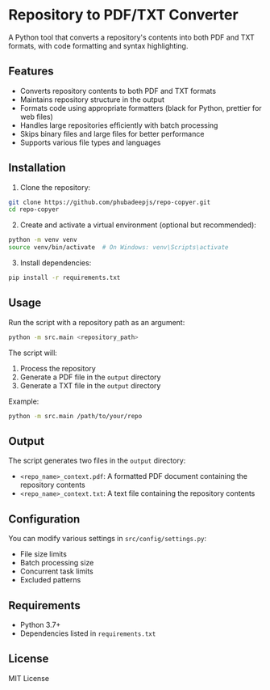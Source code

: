 # Repository to PDF/TXT Converter

A Python tool that converts a repository's contents into both PDF and TXT formats, with code formatting and syntax highlighting.

## Features

- Converts repository contents to both PDF and TXT formats
- Maintains repository structure in the output
- Formats code using appropriate formatters (black for Python, prettier for web files)
- Handles large repositories efficiently with batch processing
- Skips binary files and large files for better performance
- Supports various file types and languages

## Installation

1. Clone the repository:
```bash
git clone https://github.com/phubadeepjs/repo-copyer.git
cd repo-copyer
```

2. Create and activate a virtual environment (optional but recommended):
```bash
python -m venv venv
source venv/bin/activate  # On Windows: venv\Scripts\activate
```

3. Install dependencies:
```bash
pip install -r requirements.txt
```

## Usage

Run the script with a repository path as an argument:

```bash
python -m src.main <repository_path>
```

The script will:
1. Process the repository
2. Generate a PDF file in the `output` directory
3. Generate a TXT file in the `output` directory

Example:
```bash
python -m src.main /path/to/your/repo
```

## Output

The script generates two files in the `output` directory:
- `<repo_name>_context.pdf`: A formatted PDF document containing the repository contents
- `<repo_name>_context.txt`: A text file containing the repository contents

## Configuration

You can modify various settings in `src/config/settings.py`:
- File size limits
- Batch processing size
- Concurrent task limits
- Excluded patterns

## Requirements

- Python 3.7+
- Dependencies listed in `requirements.txt`

## License

MIT License
